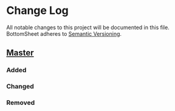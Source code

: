 # Change Log
All notable changes to this project will be documented in this file.
BottomSheet adheres to [Semantic Versioning](http://semver.org/).

## [Master](https://github.com/weitieda/BottomSheet)
### Added

### Changed

### Removed
